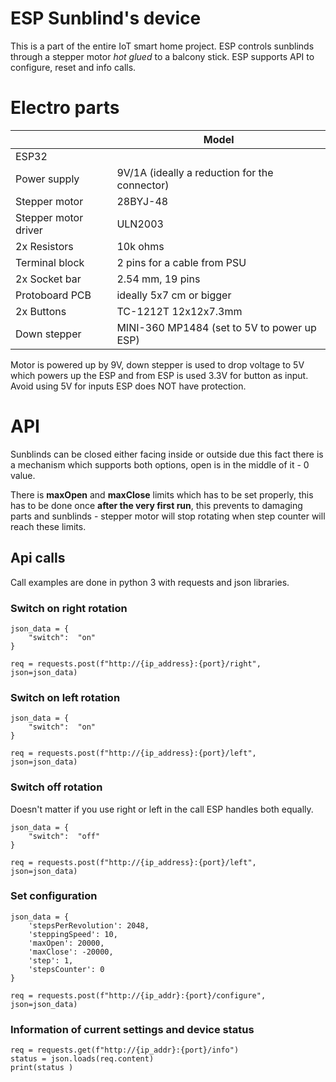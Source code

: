 # ESP Sunblind's device

This is a part of the entire IoT smart home project. ESP controls sunblinds through a stepper motor *hot glued* to a balcony stick. ESP supports API to configure, reset and info calls.


# Electro parts
|                       |Model                                        |
|-----------------------|---------------------------------------------|
|ESP32                  |                                             |
|Power supply           |9V/1A (ideally a reduction for the connector)|
|Stepper motor          |28BYJ-48                                     |
|Stepper motor driver   |ULN2003                                      |
|2x Resistors           |10k ohms                                     |
|Terminal block         |2 pins for a cable from PSU                  |
|2x Socket bar          |2.54 mm, 19 pins                             |
|Protoboard PCB         |ideally 5x7 cm or bigger                     |
|2x Buttons             |TC-1212T 12x12x7.3mm                         |
|Down stepper           |MINI-360 MP1484 (set to 5V to power up ESP)  |

Motor is powered up by 9V, down stepper is used to drop voltage to 5V which powers up the ESP and from ESP is used 3.3V for button as input.
Avoid using 5V for inputs ESP does NOT have protection.

# API
Sunblinds can be closed either facing inside or outside due this fact there is a mechanism which supports both options, open is in the middle of it - 0 value.

There is **maxOpen** and **maxClose** limits which has to be set properly, this has to be done once **after the very first run**,  this prevents to damaging parts and sunblinds - stepper motor will stop rotating when step counter will reach these limits.

## Api calls
Call examples are done in python 3 with requests and json libraries.

### Switch on right rotation
```
json_data = {
	"switch":  "on"
}

req = requests.post(f"http://{ip_address}:{port}/right",  json=json_data)
```

### Switch on left rotation
```
json_data = {
	"switch":  "on"
}

req = requests.post(f"http://{ip_address}:{port}/left",  json=json_data)
```

### Switch off rotation
Doesn't matter if you use right or left in the call ESP handles both equally.
```
json_data = {
	"switch":  "off"
}

req = requests.post(f"http://{ip_address}:{port}/left",  json=json_data)
```

### Set configuration
```
json_data = {
    'stepsPerRevolution': 2048,
    'steppingSpeed': 10,
    'maxOpen': 20000,
    'maxClose': -20000,
    'step': 1,
    'stepsCounter': 0
}

req = requests.post(f"http://{ip_addr}:{port}/configure", json=json_data)
```

### Information of current settings and device status
```
req = requests.get(f"http://{ip_addr}:{port}/info")
status = json.loads(req.content)
print(status )
```
